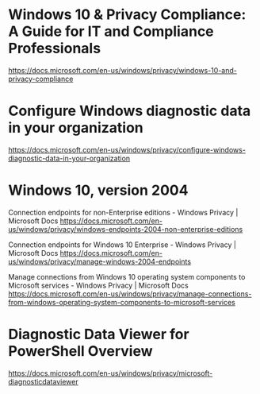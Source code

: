 
# Windows 10 & Privacy Compliance: A Guide for IT and Compliance Professionals </b>
https://docs.microsoft.com/en-us/windows/privacy/windows-10-and-privacy-compliance

# Configure Windows diagnostic data in your organization </b>
https://docs.microsoft.com/en-us/windows/privacy/configure-windows-diagnostic-data-in-your-organization

# Windows 10, version 2004 </b>
Connection endpoints for non-Enterprise editions - Windows Privacy | Microsoft Docs </b>
https://docs.microsoft.com/en-us/windows/privacy/windows-endpoints-2004-non-enterprise-editions

Connection endpoints for Windows 10 Enterprise - Windows Privacy | Microsoft Docs </b> 
https://docs.microsoft.com/en-us/windows/privacy/manage-windows-2004-endpoints

Manage connections from Windows 10 operating system components to Microsoft services - Windows Privacy | Microsoft Docs </b>
https://docs.microsoft.com/en-us/windows/privacy/manage-connections-from-windows-operating-system-components-to-microsoft-services

# Diagnostic Data Viewer for PowerShell Overview </b>
https://docs.microsoft.com/en-us/windows/privacy/microsoft-diagnosticdataviewer
